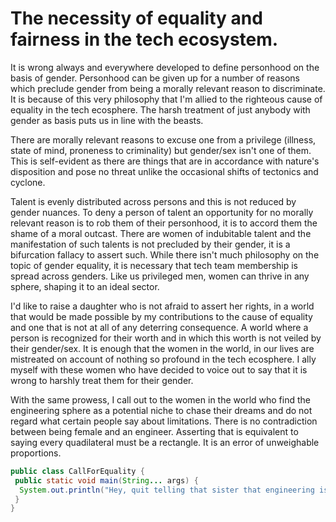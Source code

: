 # The necessity of equality and fairness in the tech ecosystem.

It is wrong always and everywhere developed to define personhood on the basis of gender. Personhood can be given up for a number of reasons which preclude gender from being a morally relevant reason to discriminate. It is because of this very philosophy that I'm allied to the righteous cause of equality in the tech ecosphere. The harsh treatment of just anybody with gender as basis puts us in line with the beasts.

There are morally relevant reasons to excuse one from a privilege (illness, state of mind, proneness to criminality) but gender/sex isn't one of them. This is self-evident as there are things that are in accordance with nature's disposition and pose no threat unlike the occasional shifts of tectonics and cyclone.

Talent is evenly distributed across persons and this is not reduced by gender nuances. To deny a person of talent an opportunity for no morally relevant reason is to rob them of their personhood, it is to accord them the shame of a moral outcast. There are women of indubitable talent and the manifestation of such talents is not precluded by their gender, it is a bifurcation fallacy to assert such. While there isn't much philosophy on the topic of gender equality, it is necessary that tech team membership is spread across genders. Like us privileged men, women can thrive in any sphere, shaping it to an ideal sector. 

I'd like to raise a daughter who is not afraid to assert her rights, in a world that would be made possible by my contributions to the cause of equality and one that is not at all of any deterring consequence. A world where a person is recognized for their worth and in which this worth is not veiled by their gender/sex. It is enough that the women in the world, in our lives are mistreated on account of nothing so profound in the tech ecosphere. 
I ally myself with these women who have decided to voice out to say that it is wrong to harshly treat them for their gender.

With the same prowess, I call out to the women in the world who find the engineering sphere as a potential niche to chase their dreams and do not regard what certain people say about limitations. There is no contradiction between being female and an engineer. Asserting that is equivalent to saying every quadilateral must be a rectangle. It is an error of unweighable proportions.


```java
public class CallForEquality {
 public static void main(String... args) {
  System.out.println("Hey, quit telling that sister that engineering isn't for females. Stop being a total douchebag or an insecure dweeb.");
 }
}
```